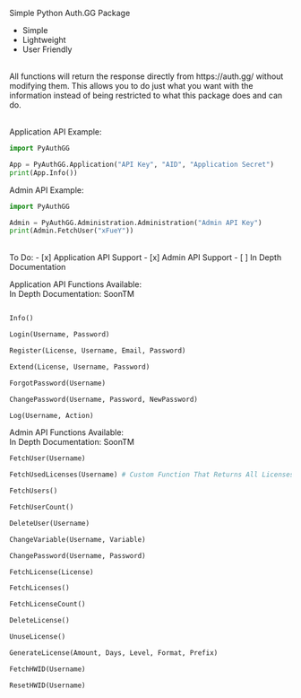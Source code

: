 Simple Python Auth.GG Package

* Simple
* Lightweight
* User Friendly
<br>
All functions will return the response directly from https://auth.gg/ without modifying them.
This allows you to do just what you want with the information instead of being restricted to what this package does and can do.
<br><br>

Application API Example:
```python
import PyAuthGG

App = PyAuthGG.Application("API Key", "AID", "Application Secret")
print(App.Info())
```

Admin API Example:
```python
import PyAuthGG

Admin = PyAuthGG.Administration.Administration("Admin API Key")
print(Admin.FetchUser("xFueY"))
```

<br>
To Do:
- [x] Application API Support
- [x] Admin API Support
- [ ] In Depth Documentation


Application API Functions Available:<br>
In Depth Documentation: SoonTM
```python

Info()

Login(Username, Password)

Register(License, Username, Email, Password)

Extend(License, Username, Password)

ForgotPassword(Username)

ChangePassword(Username, Password, NewPassword)

Log(Username, Action)
```

Admin API Functions Available:<br>
In Depth Documentation: SoonTM
```python
FetchUser(Username)

FetchUsedLicenses(Username) # Custom Function That Returns All Licenses Used By A User

FetchUsers()

FetchUserCount()

DeleteUser(Username)

ChangeVariable(Username, Variable)

ChangePassword(Username, Password)

FetchLicense(License)

FetchLicenses()

FetchLicenseCount()

DeleteLicense()

UnuseLicense()

GenerateLicense(Amount, Days, Level, Format, Prefix)

FetchHWID(Username)

ResetHWID(Username)
```
